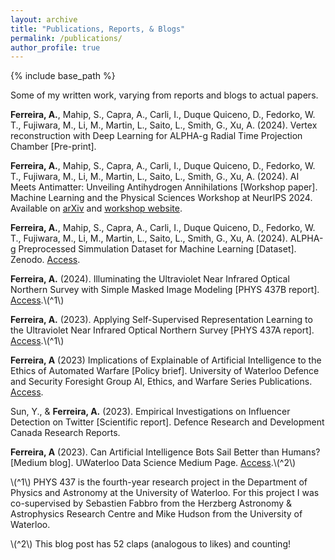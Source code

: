 ```yaml
---
layout: archive
title: "Publications, Reports, & Blogs"
permalink: /publications/
author_profile: true
---
```


{% include base_path %}

Some of my written work, varying from reports and blogs to actual papers.

**Ferreira, A.**, Mahip, S., Capra, A., Carli, I., Duque Quiceno, D., Fedorko, W. T., Fujiwara, M., Li, M., Martin, L., Saito, L., Smith, G., Xu, A. (2024). Vertex reconstruction with Deep Learning for ALPHA-g Radial Time Projection Chamber [Pre-print].

**Ferreira, A.**, Mahip, S., Capra, A., Carli, I., Duque Quiceno, D., Fedorko, W. T., Fujiwara, M., Li, M., Martin, L., Saito, L., Smith, G., Xu, A. (2024). AI Meets Antimatter: Unveiling Antihydrogen Annihilations [Workshop paper]. Machine Learning and the Physical Sciences Workshop at NeurIPS 2024. Available on [arXiv](https://arxiv.org/abs/2412.00961) and [workshop website](https://ml4physicalsciences.github.io/2024/#:~:text=AI%20Meets%20Antimatter%3A%20Unveiling%20Antihydrogen%20Annihilations).

**Ferreira, A.**, Mahip, S., Capra, A., Carli, I., Duque Quiceno, D., Fedorko, W. T., Fujiwara, M., Li, M., Martin, L., Saito, L., Smith, G., Xu, A. (2024). ALPHA-g Preprocessed Simmulation Dataset for Machine Learning [Dataset]. Zenodo. [Access](https://zenodo.org/records/13963779).

**Ferreira, A.** (2024). Illuminating the Ultraviolet Near Infrared Optical
Northern Survey with Simple Masked Image Modeling [PHYS 437B report]. [Access](https://drive.google.com/file/d/17jNdRP0ZW9eHmfHxisz6FP_SYjAJoTMs/view?usp=sharing).\\(^1\\)

**Ferreira, A.** (2023). Applying Self-Supervised Representation Learning to the Ultraviolet Near Infrared Optical Northern Survey [PHYS 437A report]. [Access](https://drive.google.com/file/d/1YZd7P2o3J_OBjZ67idPWFj379PoHv0-J/view).\\(^1\\)

**Ferreira, A** (2023) Implications of Explainable of Artificial Intelligence to the Ethics of Automated Warfare [Policy brief]. University of Waterloo Defence and Security Foresight Group AI, Ethics, and Warfare Series Publications. [Access](https://uwaterloo.ca/defence-security-foresight-group/sites/default/files/uploads/documents/ferreira_implications-of-explainable.pdf).

Sun, Y., & **Ferreira, A.** (2023). Empirical Investigations on Influencer Detection on Twitter [Scientific report]. Defence Research and Development Canada Research Reports. 

**Ferreira, A** (2023). Can Artificial Intelligence Bots Sail Better than Humans? [Medium blog]. UWaterloo Data Science Medium Page. [Access](https://medium.com/@waterloodatascience/can-artificial-intelligence-bots-sail-better-than-humans-e24ae73b2097).\\(^2\\)


\\(^1\\) PHYS 437 is the fourth-year research project in the Department of Physics and Astronomy at the University of Waterloo. For this project I was co-supervised by Sebastien Fabbro from the Herzberg Astronomy & Astrophysics Research Centre and Mike Hudson from the University of Waterloo.

\\(^2\\) This blog post has 52 claps (analogous to likes) and counting!